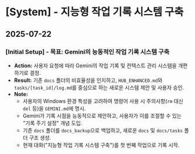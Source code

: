 # [System] - 지능형 작업 기록 시스템 구축

## 2025-07-22

### [Initial Setup] - 목표: Gemini의 능동적인 작업 기록 시스템 구축

- **Action:** 사용자 요청에 따라 Gemini의 작업 기록 및 컨텍스트 관리 시스템을 개편하기로 결정.
- **Result:** 기존 `docs` 폴더의 비효율성을 인지하고, `HUB_ENHANCED.md`와 `tasks/[task_id]/log.md`를 중심으로 하는 새로운 시스템 제안 및 사용자 승인.
- **Note:**
    - 사용자의 Windows 환경 특성을 고려하여 명령어 사용 시 주의사항(`rm` 대신 `del` 등)을 `GEMINI.md`에 명시.
    - Gemini가 기록 시점을 능동적으로 제안하고, 사용자가 이를 조절할 수 있는 "기록 주기 설정" 개념 도입.
    - 기존 `docs` 폴더를 `docs_backup`으로 백업하고, 새로운 `docs` 및 `docs/tasks` 폴더 구조 생성.
    - 현재 대화("지능형 작업 기록 시스템 구축")를 첫 번째 작업으로 기록 시작.
